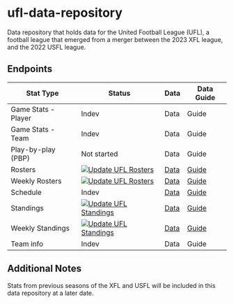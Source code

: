 # ufl-data-repository

Data repository that holds data for the United Football League (UFL), a football league that emerged from a merger between the 2023 XFL league, and the 2022 USFL league.

## Endpoints

| Stat Type  | Status  | Data  | Data Guide  |
| -- | -- | -- | -- |
| Game Stats - Player | Indev  | Data  | Guide  |
| Game Stats - Team  | Indev  | Data  | Guide  |
| Play-by-play (PBP)  | Not started  | Data  | Guide  |
| Rosters  | [![Update UFL Rosters](https://github.com/armstjc/ufl-data-repository/actions/workflows/update_ufl_rosters.yml/badge.svg)](https://github.com/armstjc/ufl-data-repository/actions/workflows/update_ufl_rosters.yml)  | [Data](https://github.com/armstjc/ufl-data-repository/releases/tag/ufl-rosters)  | [Guide](https://github.com/armstjc/ufl-data-repository/blob/ufl-rosters/rosters/rosters.md)  |
| Weekly Rosters  | [![Update UFL Rosters](https://github.com/armstjc/ufl-data-repository/actions/workflows/update_ufl_rosters.yml/badge.svg)](https://github.com/armstjc/ufl-data-repository/actions/workflows/update_ufl_rosters.yml)  | [Data](https://github.com/armstjc/ufl-data-repository/releases/tag/ufl-weekly-rosters)  | [Guide](https://github.com/armstjc/ufl-data-repository/blob/ufl-rosters/rosters/rosters.md)  |
| Schedule  | Indev  | [Data](https://github.com/armstjc/ufl-data-repository/releases/tag/ufl-schedule)  | [Guide](https://github.com/armstjc/ufl-data-repository/blob/ufl-rosters/schedule/schedule.md)  |
| Standings  | [![Update UFL Standings](https://github.com/armstjc/ufl-data-repository/actions/workflows/update_ufl_standings.yml/badge.svg)](https://github.com/armstjc/ufl-data-repository/actions/workflows/update_ufl_standings.yml) | [Data](https://github.com/armstjc/ufl-data-repository/releases/tag/ufl-standings)  | [Guide](https://github.com/armstjc/ufl-data-repository/blob/main/standings/standings.md) |
| Weekly Standings  | [![Update UFL Standings](https://github.com/armstjc/ufl-data-repository/actions/workflows/update_ufl_standings.yml/badge.svg)](https://github.com/armstjc/ufl-data-repository/actions/workflows/update_ufl_standings.yml) | [Data](https://github.com/armstjc/ufl-data-repository/releases/tag/ufl-weekly-standings) | [Guide](https://github.com/armstjc/ufl-data-repository/blob/main/standings/standings.md) |
| Team info  | Indev  | Data  | Guide  |

## Additional Notes

Stats from previous seasons of the XFL and USFL will be included in this data repository at a later date.
